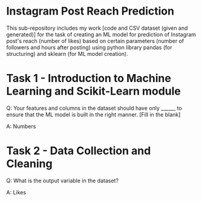# Instagram Post Reach Prediction
This sub-repository includes my work [code and CSV dataset (given and generated)] for the task of creating an ML model for prediction of Instagram post's reach (number of likes) based on certain parameters (number of followers and hours after posting) using python library pandas (for structuring) and sklearn (for ML model creation).

# Task 1 - Introduction to Machine Learning and Scikit-Learn module
Q: Your features and columns in the dataset should have only ______ to ensure that the ML model is built in the right manner. [Fill in the blank]

A: Numbers

# Task 2 - Data Collection and Cleaning
Q: What is the output variable in the dataset?

A: Likes
